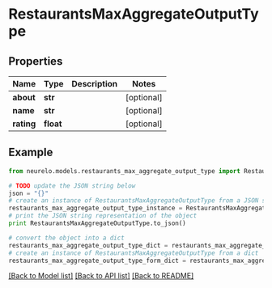 # RestaurantsMaxAggregateOutputType


## Properties
Name | Type | Description | Notes
------------ | ------------- | ------------- | -------------
**about** | **str** |  | [optional] 
**name** | **str** |  | [optional] 
**rating** | **float** |  | [optional] 

## Example

```python
from neurelo.models.restaurants_max_aggregate_output_type import RestaurantsMaxAggregateOutputType

# TODO update the JSON string below
json = "{}"
# create an instance of RestaurantsMaxAggregateOutputType from a JSON string
restaurants_max_aggregate_output_type_instance = RestaurantsMaxAggregateOutputType.from_json(json)
# print the JSON string representation of the object
print RestaurantsMaxAggregateOutputType.to_json()

# convert the object into a dict
restaurants_max_aggregate_output_type_dict = restaurants_max_aggregate_output_type_instance.to_dict()
# create an instance of RestaurantsMaxAggregateOutputType from a dict
restaurants_max_aggregate_output_type_form_dict = restaurants_max_aggregate_output_type.from_dict(restaurants_max_aggregate_output_type_dict)
```
[[Back to Model list]](../README.md#documentation-for-models) [[Back to API list]](../README.md#documentation-for-api-endpoints) [[Back to README]](../README.md)


